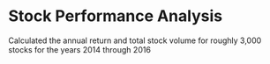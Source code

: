 # Stock Performance Analysis
Calculated the annual return and total stock volume for roughly 3,000 stocks for the years 2014 through 2016
